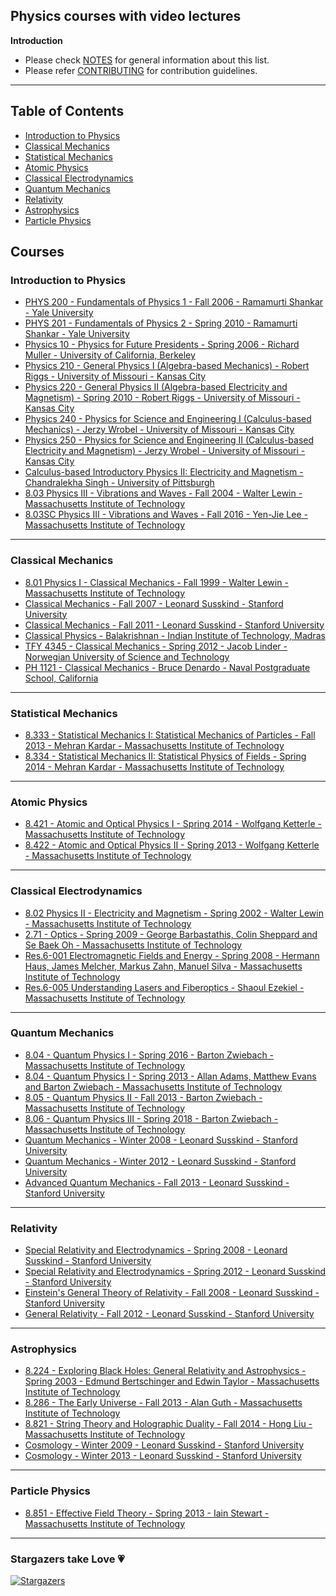 ## Physics courses with video lectures

**Introduction**

- Please check [NOTES](https://github.com/Hridoy-31/physics-video-courses/blob/main/NOTES.md) for general information about this list.
- Please refer [CONTRIBUTING](https://github.com/Hridoy-31/physics-video-courses/blob/main/CONTRIBUTING.md) for contribution guidelines.
------------------------------

Table of Contents
------------------------------


- [Introduction to Physics](#introduction-to-physics)
- [Classical Mechanics](#classical-mechanics)
- [Statistical Mechanics](#statistical-mechanics)
- [Atomic Physics](#atomic-physics)
- [Classical Electrodynamics](#classical-electrodynamics)
- [Quantum Mechanics](#quantum-mechanics)
- [Relativity](#relativity)
- [Astrophysics](#astrophysics)
- [Particle Physics](#particle-physics)


Courses
------------------------------

### Introduction to Physics

- [PHYS 200 - Fundamentals of Physics 1 - Fall 2006 - Ramamurti Shankar - Yale University](https://www.youtube.com/playlist?list=PLFE3074A4CB751B2B)
- [PHYS 201 - Fundamentals of Physics 2 - Spring 2010 - Ramamurti Shankar - Yale University](https://www.youtube.com/playlist?list=PLD07B2225BB40E582)
- [Physics 10 - Physics for Future Presidents - Spring 2006 - Richard Muller - 
University of California, Berkeley](https://www.youtube.com/playlist?list=PLDGjfpzzwYX4NwbQThgezgAM76JrLU5wK)
- [Physics 210 - General Physics I (Algebra-based Mechanics) - Robert Riggs - 
University of Missouri - Kansas City](https://www.youtube.com/playlist?list=PL01771E7CE99097F8)
- [Physics 220 - General Physics II (Algebra-based Electricity and Magnetism) - Spring 2010 - Robert Riggs - University of Missouri - Kansas City](https://www.youtube.com/playlist?list=PL1F7BEC0353D9356E)
- [Physics 240 - Physics for Science and Engineering I (Calculus-based Mechanics) - Jerzy Wrobel - University of Missouri - Kansas City](https://www.youtube.com/playlist?list=PLEEB9EC9DD59D6D85)
- [Physics 250 - Physics for Science and Engineering II (Calculus-based Electricity and Magnetism) - Jerzy Wrobel - University of Missouri - Kansas City](https://www.youtube.com/playlist?list=PL9BE91ADC4DF6F177)
- [Calculus-based Introductory Physics II: Electricity and Magnetism - Chandralekha Singh - University of Pittsburgh](https://www.youtube.com/playlist?list=PLuCeHIGJ8VQDEe2zBNkV0xdkNdtEEhulu)
- [8.03 Physics III - Vibrations and Waves - Fall 2004 - Walter Lewin - Massachusetts Institute of Technology](https://www.youtube.com/playlist?list=PLUdYlQf0_sSsdOhQ_8jfrAGzbGbJ7MXGe)
- [8.03SC Physics III - Vibrations and Waves - Fall 2016 - Yen-Jie Lee - Massachusetts Institute of Technology](https://www.youtube.com/playlist?list=PLUl4u3cNGP61R5sPDPKVfcFlu95wSs2Kx)

------

### Classical Mechanics

- [8.01 Physics I - Classical Mechanics - Fall 1999 - Walter Lewin - Massachusetts Institute of Technology](https://www.youtube.com/playlist?list=PLyQSN7X0ro203puVhQsmCj9qhlFQ-As8e)
- [Classical Mechanics - Fall 2007 - Leonard Susskind - Stanford University](https://www.youtube.com/playlist?list=PL189C0DCE90CB6D81)
- [Classical Mechanics - Fall 2011 - Leonard Susskind - Stanford University](https://www.youtube.com/playlist?list=PL47F408D36D4CF129)
- [Classical Physics - Balakrishnan - Indian Institute of Technology, Madras](https://www.youtube.com/playlist?list=PL4buDdUD7fvg4MZcf1csOrwFO1FDAMokt)
- [TFY 4345 - Classical Mechanics - Spring 2012 - Jacob Linder - Norwegian University of Science and Technology](https://www.youtube.com/playlist?list=PLUHTGp7T4Zn_FU64InC0C8ZsejaxMtO3s)
- [PH 1121 - Classical Mechanics - Bruce Denardo - Naval Postgraduate School, California](https://www.youtube.com/playlist?list=PL6LNFNTCXeCaDAxx7lxcS4yEK3qFPNvD1)

------

### Statistical Mechanics

- [8.333 - Statistical Mechanics I: Statistical Mechanics of Particles - Fall 2013 - Mehran Kardar - Massachusetts Institute of Technology](https://www.youtube.com/playlist?list=PLUl4u3cNGP60gl3fdUTKRrt5t_GPx2sRg)
- [8.334 - Statistical Mechanics II: Statistical Physics of Fields - Spring 2014 - Mehran Kardar - Massachusetts Institute of Technology](https://www.youtube.com/playlist?list=PLUl4u3cNGP63HkEHvYaNJiO0UCUmY0Ts7)

------

### Atomic Physics

- [8.421 - Atomic and Optical Physics I - Spring 2014 - Wolfgang Ketterle - Massachusetts Institute of Technology](https://www.youtube.com/playlist?list=PLUl4u3cNGP62FPGcyFJkzhqq9c5cHCK32)
- [8.422 - Atomic and Optical Physics II - Spring 2013 - Wolfgang Ketterle - Massachusetts Institute of Technology](https://www.youtube.com/playlist?list=PLUl4u3cNGP62uOSArqLf4vNLiZtgIRm1K)

------

### Classical Electrodynamics

- [8.02 Physics II - Electricity and Magnetism - Spring 2002 - Walter Lewin - Massachusetts Institute of Technology](https://www.youtube.com/playlist?list=PLUdYlQf0_sSsfcNOPSNPQKHDhSjTJATPu)
- [2.71 - Optics - Spring 2009 - George Barbastathis, Colin Sheppard and Se Baek Oh - Massachusetts Institute of Technology](https://www.youtube.com/playlist?list=PLEA084AC2DD3CEC09)
- [Res.6-001 Electromagnetic Fields and Energy - Spring 2008 - Hermann Haus, James Melcher, Markus Zahn, Manuel Silva - Massachusetts Institute of Technology](https://www.youtube.com/playlist?list=PLDnsZq6RHq0dQB9V0ovOuiRY1f1IbhghX)
- [Res.6-005 Understanding Lasers and Fiberoptics - Shaoul Ezekiel - Massachusetts Institute of Technology](https://www.youtube.com/playlist?list=PLjg-GRSnpKNQlqi5wXUXVFMUR0_VK6dsX)

------

### Quantum Mechanics

- [8.04 - Quantum Physics I - Spring 2016 - Barton Zwiebach - Massachusetts Institute of Technology](https://www.youtube.com/playlist?list=PLUl4u3cNGP60cspQn3N9dYRPiyVWDd80G)
- [8.04 - Quantum Physics I - Spring 2013 - Allan Adams, Matthew Evans and Barton Zwiebach - Massachusetts Institute of Technology](https://www.youtube.com/playlist?list=PLUl4u3cNGP61-9PEhRognw5vryrSEVLPr)
- [8.05 - Quantum Physics II - Fall 2013 - Barton Zwiebach - Massachusetts Institute of Technology](https://www.youtube.com/playlist?list=PLUl4u3cNGP60QlYNsy52fctVBOlk-4lYx)
- [8.06 - Quantum Physics III - Spring 2018 - Barton Zwiebach - Massachusetts Institute of Technology](https://www.youtube.com/playlist?list=PLUl4u3cNGP60Zcz8LnCDFI8RPqRhJbb4L)
- [Quantum Mechanics - Winter 2008 - Leonard Susskind - Stanford University](https://www.youtube.com/playlist?list=PL84C10A9CB1D13841)
- [Quantum Mechanics - Winter 2012 - Leonard Susskind - Stanford University](https://www.youtube.com/playlist?list=PL701CD168D02FF56F)
- [Advanced Quantum Mechanics - Fall 2013 - Leonard Susskind - Stanford University](https://www.youtube.com/playlist?list=PLpGHT1n4-mAsmMxmSX0LCaXIXT2PmU85m)

------

### Relativity

- [Special Relativity and Electrodynamics - Spring 2008 - Leonard Susskind - Stanford University](https://www.youtube.com/playlist?list=PLCCD6C043FEC59772)
- [Special Relativity and Electrodynamics - Spring 2012 - Leonard Susskind - Stanford University](https://www.youtube.com/playlist?list=PLD9DDFBDC338226CA)
- [Einstein's General Theory of Relativity - Fall 2008 - Leonard Susskind - Stanford University](https://www.youtube.com/playlist?list=PL6C8BDEEBA6BDC78D)
- [General Relativity - Fall 2012 - Leonard Susskind - Stanford University](https://www.youtube.com/playlist?list=PLpGHT1n4-mAvcXwzOIz3dHnGZaQP1LEib)

------

### Astrophysics

- [8.224 - Exploring Black Holes: General Relativity and Astrophysics - Spring 2003 - Edmund Bertschinger and Edwin Taylor - Massachusetts Institute of Technology](https://www.youtube.com/playlist?list=PL858478F1EC364A2C)
- [8.286 - The Early Universe - Fall 2013 - Alan Guth - Massachusetts Institute of Technology](https://www.youtube.com/playlist?list=PLUl4u3cNGP61Bf9I0WDDriuDqEnywoxra)
- [8.821 - String Theory and Holographic Duality - Fall 2014 - Hong Liu - Massachusetts Institute of Technology](https://www.youtube.com/playlist?list=PLUl4u3cNGP633VWvZh23bP6dG80gW34SU)
- [Cosmology - Winter 2009 - Leonard Susskind - Stanford University](https://www.youtube.com/playlist?list=PL888811AA667C942F)
- [Cosmology - Winter 2013 - Leonard Susskind - Stanford University](https://www.youtube.com/playlist?list=PLvh0vlLitZ7c8Avsn6gUaWX05uD5cedO-)

------

### Particle Physics

- [8.851 - Effective Field Theory - Spring 2013 - Iain Stewart - Massachusetts Institute of Technology](https://www.youtube.com/playlist?list=PLUl4u3cNGP60TvpbO5toEWC8y8w51dtvm)

------

### Stargazers take Love :heartpulse:

[![Stargazers](https://reporoster.com/stars/Hridoy-31/physics-video-courses)](https://github.com/Hridoy-31/physics-video-courses/stargazers)
